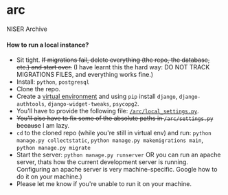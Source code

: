 # arc
NISER Archive

#### How to run a local instance?

 * Sit tight. ~~If migrations fail, delete everything (the repo, the database, etc.) and start over.~~ (I have learnt this the hard way: DO NOT TRACK MIGRATIONS FILES, and everything works fine.)
 * Install: `python`, `postgresql`
 * Clone the repo.
 * Create a [virtual environment](https://docs.python.org/3/tutorial/venv.html) and using `pip` install `django`, `django-authtools`, `django-widget-tweaks`, `psycopg2`.
 * You'll have to provide the following file: [`/arc/local_settings.py`](https://pastebin.com/S9yV4yj5).
 * ~~You'll also have to fix some of the absolute paths in `/arc/settings.py` because~~ I am lazy.
 * `cd` to the cloned repo (while you're still in virtual env) and run: `python manage.py collectstatic`, `python manage.py makemigrations main`, `python manage.py migrate`
 * Start the server: `python manage.py runserver` OR you can run an apache server, thats how the current development server is running. Configuring an apache server is very machine-specific. Google how to do it on your machine.)
 * Please let me know if you're unable to run it on your machine.
